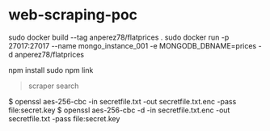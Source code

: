 # web-scraping-poc


sudo docker build --tag anperez78/flatprices .
sudo docker run -p 27017:27017 --name mongo_instance_001 -e MONGODB_DBNAME=prices -d anperez78/flatprices

npm install
sudo npm link

> scraper search

$ openssl aes-256-cbc -in secretfile.txt -out secretfile.txt.enc -pass file:secret.key
$ openssl aes-256-cbc -d -in secretfile.txt.enc -out secretfile.txt -pass file:secret.key
